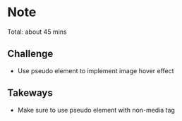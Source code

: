 # Note

Total: about 45 mins

## Challenge
- Use pseudo element to implement image hover effect

## Takeways
- Make sure to use pseudo element with non-media tag